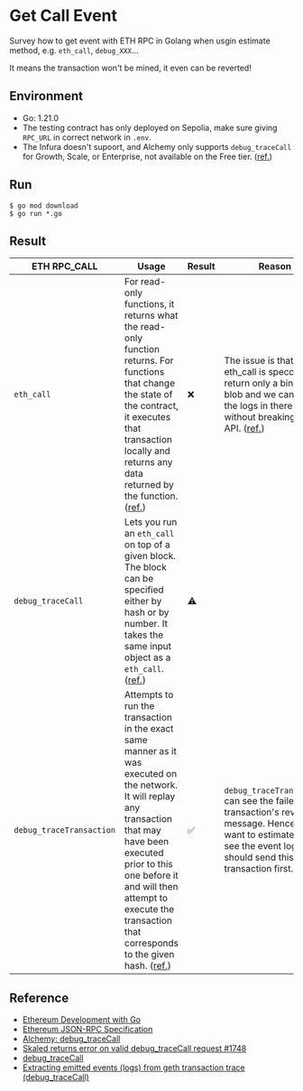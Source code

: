 # Get Call Event

Survey how to get event with ETH RPC in Golang when usgin estimate method, e.g. `eth_call`, `debug_XXX`...

It means the transaction won't be mined, it even can be reverted!

## Environment
- Go: 1.21.0
- The testing contract has only deployed on Sepolia, make sure giving `RPC_URL` in correct network in `.env`.
- The Infura doesn't supoort, and Alchemy only supports `debug_traceCall` for Growth, Scale, or Enterprise, not available on the Free tier. ([ref.](https://docs.alchemy.com/reference/debug-api-quickstart))

## Run

```
$ go mod download
$ go run *.go
```

## Result

| ETH RPC_CALL | Usage | Result | Reason |
|---|---|---|---|
|`eth_call`| For read-only functions, it returns what the read-only function returns. For functions that change the state of the contract, it executes that transaction locally and returns any data returned by the function. ([ref.](https://docs.alchemy.com/reference/eth-call))| ❌ | The issue is that eth_call is specced to return only a binary blob and we can't add the logs in there without breaking the API. ([ref.](https://github.com/ethereum/go-ethereum/issues/20694#issuecomment-677457387)) |
|`debug_traceCall`| Lets you run an `eth_call` on top of a given block. The block can be specified either by hash or by number. It takes the same input object as a `eth_call`. ([ref.](https://github.com/ethereum/go-ethereum/pull/21338)) | ⚠️ ||
|`debug_traceTransaction`| Attempts to run the transaction in the exact same manner as it was executed on the network. It will replay any transaction that may have been executed prior to this one before it and will then attempt to execute the transaction that corresponds to the given hash. ([ref.](https://docs.alchemy.com/reference/debug-tracetransaction))| ✅ | `debug_traceTransaction` can see the failed transaction's revert message. Hence if we want to estimate and see the event log, we should send this transaction first. ([ref.](https://github.com/ethereum/go-ethereum/issues/25967)) |

## Reference

- [Ethereum Development with Go](https://goethereumbook.org/en/)
- [Ethereum JSON-RPC Specification](https://ethereum.github.io/execution-apis/api-documentation/)
- [Alchemy: debug_traceCall](https://docs.alchemy.com/reference/debug-tracecall)
- [Skaled returns error on valid debug_traceCall request #1748](https://github.com/skalenetwork/skaled/issues/1748)
- [debug_traceCall](https://hackmd.io/@rajivpoc/debug-tracecall?utm_source=preview-mode&utm_medium=rec)
- [Extracting emitted events (logs) from geth transaction trace (debug_traceCall)](https://stackoverflow.com/questions/72064656/extracting-emitted-events-logs-from-geth-transaction-trace-debug-tracecall)